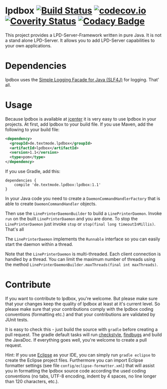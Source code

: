# lpdbox [![Build Status](https://travis-ci.org/michaelknigge/lpdbox.svg?branch=master)](https://travis-ci.org/michaelknigge/lpdbox) [![codecov.io](https://codecov.io/github/michaelknigge/lpdbox/coverage.svg?branch=master)](https://codecov.io/github/michaelknigge/lpdbox?branch=master) [![Coverity Status](https://scan.coverity.com/projects/14242/badge.svg)](https://scan.coverity.com/projects/14242) [![Codacy Badge](https://app.codacy.com/project/badge/Grade/9d850e3858674fe79b95aa7e4f73f9ba)](https://www.codacy.com/gh/michaelknigge/lpdbox/dashboard?utm_source=github.com&amp;utm_medium=referral&amp;utm_content=michaelknigge/lpdbox&amp;utm_campaign=Badge_Grade)

This project provides a LPD-Server-Framework written in pure Java. It is not a stand alone LPD-Server. It allows you to add LPD-Server capabilities to your own applications.

# Dependencies
lpdbox uses the [Simple Logging Facade for Java (SLF4J)](https://www.slf4j.org/) for logging. That' all.

# Usage
Because lpdbox is available at [jcenter](https://bintray.com/bintray/jcenter) it is very easy to use lpdbox in your projects. At first, add lpdbox to your build file. If you use Maven, add the following to your build file:

```xml
<dependency>
  <groupId>de.textmode.lpdbox</groupId>
  <artifactId>lpdbox</artifactId>
  <version>1.1</version>
  <type>pom</type>
</dependency>
```

If you use Gradle, add this:

```
dependencies {
    compile 'de.textmode.lpdbox:lpdbox:1.1'
}
```

In your Java code you need to create a `DaemonCommandHandlerFactory` that is able to create `DaemonCommandHandler` objects.

Then use the `LinePrinterDaemonBuilder` to build a `LinePrinterDaemon`. Invoke `run` on the built `LinePrinterDaemon` and
you are done. To stop the `LinePrinterDaemon` just invoke `stop` or `stop(final long timeoutInMillis)`. That's all

The `LinePrinterDaemon` implements the `Runnable` interface so you can easily start the daemon within a thread.

Note that the `LinePrinterDaemon` is multi-threaded. Each client connection is handled by a thread. You can limit the
maximum number of threads using the method `LinePrinterDaemonBuilder.maxThreads(final int maxThreads)`.

# Contribute
If you want to contribute to lpdbox, you're welcome. But please make sure that your changes keep the quality of lpdbox at least at it's current level. So please make sure that your contributions comply with the lpdbox coding conventions (formatting etc.) and that your contributions are validated by JUnit tests.

It is easy to check this - just build the source with `gradle` before creating a pull request. The gradle default tasks will run [checkstyle](http://checkstyle.sourceforge.net/), [findbugs](http://findbugs.sourceforge.net/) and build the JavaDoc. If everything goes well, you're welcome to create a pull request.

Hint: If you use [Eclipse](https://eclipse.org/) as your IDE, you can simply run `gradle eclipse` to create the Eclipse project files. Furthermore you can import Eclipse formatter settings (see file `config/eclipse-formatter.xml`) that will assist you in formatting the lpdbox source code according the used coding conventions (no tabs, UTF-8 encoding, indent by 4 spaces, no line longer than 120 characters, etc.).
